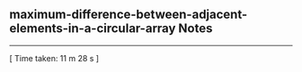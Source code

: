 <h2>maximum-difference-between-adjacent-elements-in-a-circular-array Notes</h2><hr>[ Time taken: 11 m 28 s ]